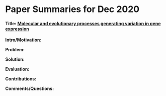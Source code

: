 # Paper Summaries for Dec 2020

#### Title: [Molecular and evolutionary processes generating variation in gene expression](https://www.nature.com/articles/s41576-020-00304-w)

__Intro/Motivation:__


__Problem:__


__Solution:__


__Evaluation:__


__Contributions:__


__Comments/Questions:__
